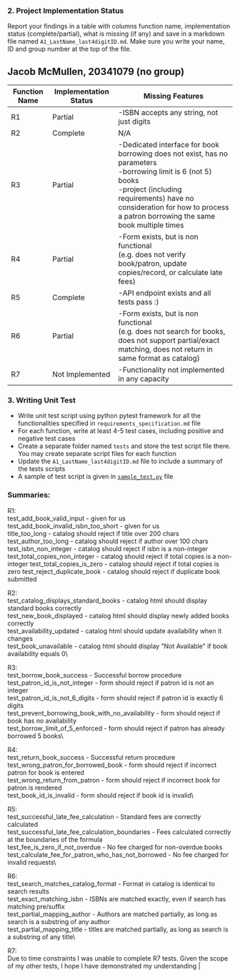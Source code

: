 

### 2. Project Implementation Status

Report your findings in a table with columns function name, 
implementation status (complete/partial), what is missing (if any) 
and save in a markdown file named `A1_LastName_last4digitID.md`. Make 
sure you write your name, ID and group number at the top of the file.

## Jacob McMullen, 20341079 (no group)

| Function Name | Implementation Status | Missing Features                                                                                                                                                                                                                               |
|---------------|-----------------------|------------------------------------------------------------------------------------------------------------------------------------------------------------------------------------------------------------------------------------------------|
| R1            | Partial               | -ISBN accepts any string, not just digits                                                                                                                                                                                                      |
| R2            | Complete              | N/A                                                                                                                                                                                                                                            |
| R3            | Partial               | -Dedicated interface for book borrowing does not exist, has no parameters<br>-borrowing limit is 6 (not 5) books<br>-project (including requirements) have no consideration for how to process a patron borrowing the same book multiple times |
| R4            | Partial               | -Form exists, but is non functional<br>(e.g. does not verify book/patron, update copies/record, or calculate late fees)                                                                                                                        |
| R5            | Complete              | -API endpoint exists and all tests pass :)                                                                                                                                                                                                     |
| R6            | Partial               | -Form exists, but is non functional<br>(e.g. does not search for books, does not support partial/exact matching, does not return in same format as catalog)                                                                                    |
| R7            | Not Implemented       | -Functionality not implemented in any capacity                                                                                                                                                                                                 |

### 3. Writing Unit Test
- Write unit test script using python pytest framework for all the functionalities specified in `requirements_specification.md` file
- For each function, write at least 4-5 test cases, including positive and negative test cases
- Create a separate folder named `tests` and store the test script file there. You may create separate script files for each function
- Update the `A1_LastName_last4digitID.md` file to include a summary of the tests scripts
- A sample of test script is given in [`sample_test.py`](sample_test.py) file  

### Summaries:

R1:\
test_add_book_valid_input - given for us\
test_add_book_invalid_isbn_too_short - given for us\
title_too_long - catalog should reject if title over 200 chars\
test_author_too_long - catalog should reject if author over 100 chars
test_isbn_non_integer - catalog should reject if isbn is a non-integer
test_total_copies_non_integer - catalog should reject if total copies is a non-integer
test_total_copies_is_zero - catalog should reject if total copies is zero
test_reject_duplicate_book - catalog should reject if duplicate book submitted

R2:\
test_catalog_displays_standard_books - catalog html should display standard books correctly\
test_new_book_displayed - catalog html should display newly added books correctly\
test_availability_updated - catalog html should update availability when it changes\
test_book_unavailable - catalog html should display "Not Available" if book availability equals 0\

R3:\
test_borrow_book_success - Successful borrow procedure\
test_patron_id_is_not_integer - form should reject if patron id is not an integer\
test_patron_id_is_not_6_digits - form should reject if patron id is exactly 6 digits\
test_prevent_borrowing_book_with_no_availability - form should reject if book has no availability\
test_borrow_limit_of_5_enforced - form should reject if patron has already borrowed 5 books\

R4:\
test_return_book_success - Successful return procedure\
test_wrong_patron_for_borrowed_book - form should reject if incorrect patron for book is entered\
test_wrong_return_from_patron - form should reject if incorrect book for patron is rendered\
test_book_id_is_invalid - form should reject if book id is invalid\

R5:\
test_successful_late_fee_calculation - Standard fees are correctly calculated\
test_successful_late_fee_calculation_boundaries - Fees calculated correctly at the boundaries of the formula\
test_fee_is_zero_if_not_overdue - No fee charged for non-overdue books\
test_calculate_fee_for_patron_who_has_not_borrowed - No fee charged for invalid requests\

R6:\
test_search_matches_catalog_format - Format in catalog is identical to search results\
test_exact_matching_isbn - ISBNs are matched exactly, even if search has matching pre/suffix\
test_partial_mapping_author - Authors are matched partially, as long as search is a substring of any author\
test_partial_mapping_title - titles are matched partially, as long as search is a substring of any title\

R7:\
Due to time constraints I was unable to complete R7 tests. Given the scope of my other tests, I hope I have demonstrated my understanding                                                                                                                                                                                                  |
